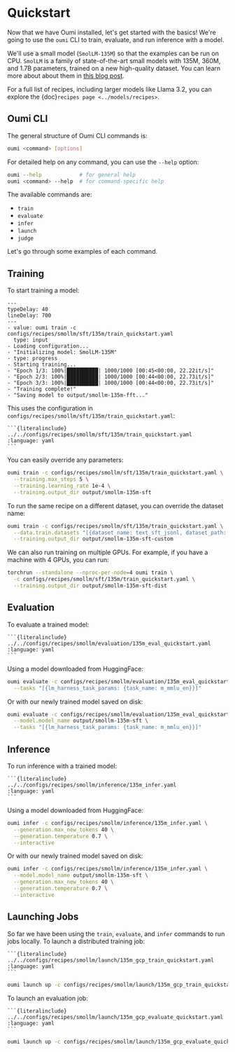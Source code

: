# Quickstart

Now that we have Oumi installed, let's get started with the basics! We're going to use the `oumi` CLI to train, evaluate, and run inference with a model.

We'll use a small model (`SmolLM-135M`) so that the examples can be run on CPU. `SmolLM` is a family of state-of-the-art small models with 135M, 360M, and 1.7B parameters, trained on a new high-quality dataset. You can learn more about about them in [this blog post](https://huggingface.co/blog/smollm).

For a full list of recipes, including larger models like Llama 3.2, you can explore the {doc}`recipes page <../models/recipes>`.

## Oumi CLI

The general structure of Oumi CLI commands is:

```bash
oumi <command> [options]
```

For detailed help on any command, you can use the `--help` option:

```bash
oumi --help            # for general help
oumi <command> --help  # for command-specific help
```

The available commands are:

- `train`
- `evaluate`
- `infer`
- `launch`
- `judge`

Let's go through some examples of each command.

## Training

To start training a model:

```{termynal} termynal:oumi-train
---
typeDelay: 40
lineDelay: 700
---
- value: oumi train -c configs/recipes/smollm/sft/135m/train_quickstart.yaml
  type: input
- Loading configuration...
- "Initializing model: SmolLM-135M"
- type: progress
- Starting training...
- "Epoch 1/3: 100%|██████████| 1000/1000 [00:45<00:00, 22.22it/s]"
- "Epoch 2/3: 100%|██████████| 1000/1000 [00:44<00:00, 22.73it/s]"
- "Epoch 3/3: 100%|██████████| 1000/1000 [00:44<00:00, 22.73it/s]"
- "Training complete!"
- "Saving model to output/smollm-135m-fft..."
```

This uses the configuration in `configs/recipes/smollm/sft/135m/train_quickstart.yaml`:

````{dropdown} configs/recipes/smollm/sft/135m/train_quickstart.yaml
```{literalinclude} ../../configs/recipes/smollm/sft/135m/train_quickstart.yaml
:language: yaml
```
````

You can easily override any parameters:

```bash
oumi train -c configs/recipes/smollm/sft/135m/train_quickstart.yaml \
  --training.max_steps 5 \
  --training.learning_rate 1e-4 \
  --training.output_dir output/smollm-135m-sft
```

To run the same recipe on a different dataset, you can override the dataset name:

```bash
oumi train -c configs/recipes/smollm/sft/135m/train_quickstart.yaml \
  --data.train.datasets "[{dataset_name: text_sft_jsonl, dataset_path: /path/to/local/dataset}]" \
  --training.output_dir output/smollm-135m-sft-custom
```

We can also run training on multiple GPUs. For example, if you have a machine with 4 GPUs, you can run:

```bash
torchrun --standalone --nproc-per-node=4 oumi train \
  -c configs/recipes/smollm/sft/135m/train_quickstart.yaml \
  --training.output_dir output/smollm-135m-sft-dist
```

## Evaluation

To evaluate a trained model:

````{dropdown} configs/recipes/smollm/evaluation/135m_eval_quickstart.yaml
```{literalinclude} ../../configs/recipes/smollm/evaluation/135m_eval_quickstart.yaml
:language: yaml
```
````

Using a model downloaded from HuggingFace:

```bash
oumi evaluate -c configs/recipes/smollm/evaluation/135m_eval_quickstart.yaml \
  --tasks "[{lm_harness_task_params: {task_name: m_mmlu_en}}]"
```

Or with our newly trained model saved on disk:

```bash
oumi evaluate -c configs/recipes/smollm/evaluation/135m_eval_quickstart.yaml \
  --model.model_name output/smollm-135m-sft \
  --tasks "[{lm_harness_task_params: {task_name: m_mmlu_en}}]"
```

## Inference

To run inference with a trained model:

````{dropdown} configs/recipes/smollm/inference/135m_infer.yaml
```{literalinclude} ../../configs/recipes/smollm/inference/135m_infer.yaml
:language: yaml
```
````

Using a model downloaded from HuggingFace:

```bash
oumi infer -c configs/recipes/smollm/inference/135m_infer.yaml \
  --generation.max_new_tokens 40 \
  --generation.temperature 0.7 \
  --interactive
```

Or with our newly trained model saved on disk:

```bash
oumi infer -c configs/recipes/smollm/inference/135m_infer.yaml \
  --model.model_name output/smollm-135m-sft \
  --generation.max_new_tokens 40 \
  --generation.temperature 0.7 \
  --interactive
```

## Launching Jobs

So far we have been using the `train`, `evaluate`, and `infer` commands to run jobs locally.
To launch a distributed training job:

````{dropdown} configs/recipes/smollm/launch/135m_gcp_train_quickstart.yaml
```{literalinclude} ../../configs/recipes/smollm/launch/135m_gcp_train_quickstart.yaml
:language: yaml
```
````

```bash
oumi launch up -c configs/recipes/smollm/launch/135m_gcp_train_quickstart.yaml
```

To launch an evaluation job:

````{dropdown} configs/recipes/smollm/launch/135m_gcp_evaluate_quickstart.yaml
```{literalinclude} ../../configs/recipes/smollm/launch/135m_gcp_evaluate_quickstart.yaml
:language: yaml
```
````

```bash
oumi launch up -c configs/recipes/smollm/launch/135m_gcp_evaluate_quickstart.yaml
```
